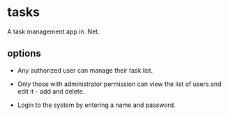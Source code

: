 # tasks

A task management app in .Net.

## options

- Any authorized user can manage their task list.

- Only those with administrator permission can view the list of users and edit it - add and delete.


- Login to the system by entering a name and password.